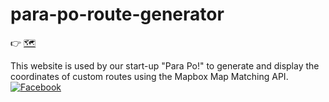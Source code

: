 # para-po-route-generator
👉 [🗺️](https://colstonbod-oy.github.io/para-po-route-generator/)  
  
This website is used by our start-up "Para Po!" to generate and display the coordinates of custom routes using the Mapbox Map Matching API.  
[![Facebook](https://img.shields.io/badge/Para%20Po!-%231877F2.svg?style=for-the-badge&logo=Facebook&logoColor=white)](https://www.facebook.com/officialparapo)
